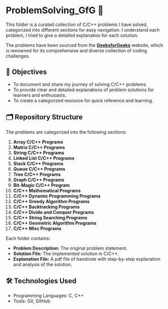 # ProblemSolving_GfG 🚀  

This folder is a curated collection of C/C++ problems I have solved, categorized into different sections for easy navigation. I understand each problem, I tried to give a detailed explanation for each solution.  

The problems have been sourced from the [**GeeksforGeeks**](https://www.geeksforgeeks.org/cc-programs/) website, which is renowned for its comprehensive and diverse collection of coding challenges.  

## 🌟 Objectives  
- To document and share my journey of solving C/C++ problems.  
- To provide clear and detailed explanations of problem solutions for learners and enthusiasts.  
- To create a categorized resource for quick reference and learning.  

## 🗂️ Repository Structure  

The problems are categorized into the following sections:  

1. **Array C/C++ Programs**    
2. **Matrix C/C++ Programs**   
3. **String C/C++ Programs**    
4. **Linked List C/C++ Programs**    
5. **Stack C/C++ Programs**   
6. **Queue C/C++ Programs**  
7. **Tree C/C++ Programs**  
8. **Graph C/C++ Programs**  
9. **Bit-Magic C/C++ Program**  
10. **C/C++ Mathematical Programs**  
11. **C/C++ Dynamic Programming Programs**  
12. **C/C++ Greedy Algorithm Programs**  
13. **C/C++ Backtracking Programs**  
14. **C/C++ Divide and Conquer Programs**  
15. **C/C++ String Searching Programs**  
16. **C/C++ Geometric Algorithm Programs**  
17. **C/C++ Misc Programs**  

Each folder contains:  
- **Problem Description:** The original problem statement.  
- **Solution File:** The implemented solution in C/C++.
- **Explanation File:** A pdf file of handnote with step-by-step explanation and analysis of the solution.  


## 🛠️ Technologies Used  
- Programming Languages: C, C++
- Tools: Git, GitHub

